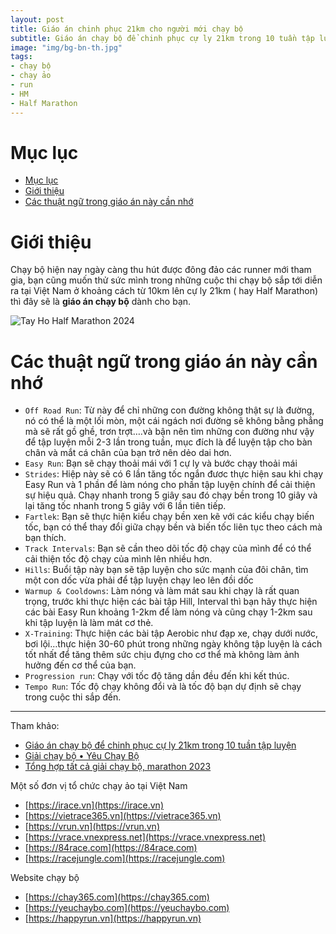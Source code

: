 ```yaml
---
layout: post
title: Giáo án chinh phục 21km cho người mới chạy bộ
subtitle: Giáo án chạy bộ để chinh phục cự ly 21km trong 10 tuần tập luyện
image: "img/bg-bn-th.jpg"
tags:
- chạy bộ
- chạy ảo
- run
- HM
- Half Marathon
---
```

# Mục lục

- [Mục lục](#mục-lục)
- [Giới thiệu](#giới-thiệu)
- [Các thuật ngữ trong giáo án này cần nhớ](#các-thuật-ngữ-trong-giáo-án-này-cần-nhớ)


# Giới thiệu

Chạy bộ hiện nay ngày càng thu hút được đông đảo các runner mới tham gia, bạn cũng muốn thử sức mình trong những cuộc thi chạy bộ sắp tới diễn ra tại Việt Nam ở khoảng cách từ 10km lên cự ly 21km ( hay Half Marathon) thì đây sẽ là **giáo án chạy bộ** dành cho bạn.

![Tay Ho Half Marathon 2024](https://boxxv.github.io/img/2024/414850180_857484179525790_3057811662613138335_n.jpg "Tay Ho Half Marathon 2024")

# Các thuật ngữ trong giáo án này cần nhớ

- `Off Road Run`: Từ này để chỉ những con đường không thật sự là đường, nó có thể là một lối mòn, một cái ngách nơi đường sẽ không bằng phẳng mà sẽ rất gồ ghề, trơn trợt….và bận nên tìm những con đường như vậy để tập luyện mỗi 2-3 lần trong tuần, mục đích là để luyện tập cho bàn chân và mắt cá chân của bạn trở nên dẻo dai hơn.
- `Easy Run`: Bạn sẽ chạy thoải mái với 1 cự ly và bước chạy thoải mái
- `Strides`: Hiệp này sẽ có 6 lần tăng tốc ngắn đươc thực hiện sau khi chạy Easy Run và 1 phần để làm nóng cho phần tập luyện chính để cải thiện sự hiệu quả. Chạy nhanh trong 5 giây sau đó chạy bền trong 10 giây và lại tăng tốc nhanh trong 5 giây với 6 lần tiên tiếp.
- `Fartlek`: Bạn sẽ thực hiện kiểu chạy bền xen kẽ với các kiểu chạy biến tốc, bạn có thể thay đổi giữa chạy bền và biến tốc liên tục theo cách mà bạn thích.
- `Track Intervals`: Bạn sẽ cần theo dõi tốc độ chạy của mình để có thể cải thiện tốc độ chạy của mình lên nhiều hơn.
- `Hills`: Buổi tập này bạn sẽ tập luyện cho sức mạnh của đôi chân, tìm một con dốc vừa phải để tập luyện chạy leo lên đồi dốc
- `Warmup & Cooldowns`: Làm nóng và làm mát sau khi chạy là rất quan trọng, trước khi thực hiện các bài tập Hill, Interval thì bạn hãy thực hiện các bài Easy Run khoảng 1-2km để làm nóng và cũng chạy 1-2km sau khi tập luyện là làm mát cơ thẻ.
- `X-Training`: Thực hiện các bài tập Aerobic như đạp xe, chạy dưới nước, bơi lội…thực hiện 30-60 phút trong những ngày không tập luyện là cách tốt nhất để tăng thêm sức chịu đựng cho cơ thể mà không làm ảnh hưởng đến cơ thể của bạn.
- `Progression run`: Chạy với tốc độ tăng dần đều đến khi kết thúc.
- `Tempo Run`: Tốc độ chạy không đổi và là tốc độ bạn dự định sẽ chạy trong cuộc thi sắp đến.

-----
Tham khảo:
- [Giáo án chạy bộ để chinh phục cự ly 21km trong 10 tuần tập luyện](https://irace.vn/giao-an-chay-bo-de-chinh-phuc-cu-ly-21km-trong-10-tuan-tap-luyen/)
- [Giải chạy bộ • Yêu Chạy Bộ](https://yeuchaybo.com/lich-cac-giai-chay-bo-o-viet-nam/)
- [Tổng hợp tất cả giải chạy bộ, marathon 2023](https://happyrun.vn/blogs/tap-luyen/giai-chay-marathon-2023)

Một số đơn vị tổ chức chạy ảo tại Việt Nam
- [https://irace.vn](https://irace.vn)
- [https://vietrace365.vn](https://vietrace365.vn)
- [https://vrun.vn](https://vrun.vn)
- [https://vrace.vnexpress.net](https://vrace.vnexpress.net)
- [https://84race.com](https://84race.com)
- [https://racejungle.com](https://racejungle.com)


Website chạy bộ
- [https://chay365.com](https://chay365.com)
- [https://yeuchaybo.com](https://yeuchaybo.com)
- [https://happyrun.vn](https://happyrun.vn)